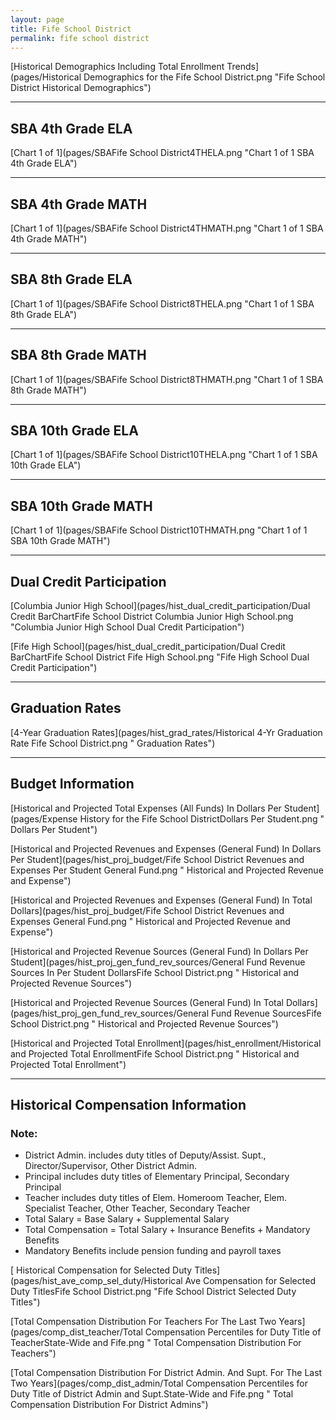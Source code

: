 ```yaml
---
layout: page
title: Fife School District
permalink: fife school district
---
```



[Historical Demographics Including Total Enrollment Trends](pages/Historical Demographics for the Fife School District.png "Fife School District Historical Demographics")

___

## SBA 4th Grade ELA

[Chart 1 of 1](pages/SBAFife School District4THELA.png "Chart 1 of 1 SBA 4th Grade ELA")


___

## SBA 4th Grade MATH

[Chart 1 of 1](pages/SBAFife School District4THMATH.png "Chart 1 of 1 SBA 4th Grade MATH")


___

## SBA 8th Grade ELA

[Chart 1 of 1](pages/SBAFife School District8THELA.png "Chart 1 of 1 SBA 8th Grade ELA")


___

## SBA 8th Grade MATH

[Chart 1 of 1](pages/SBAFife School District8THMATH.png "Chart 1 of 1 SBA 8th Grade MATH")


___

## SBA 10th Grade ELA

[Chart 1 of 1](pages/SBAFife School District10THELA.png "Chart 1 of 1 SBA 10th Grade ELA")


___

## SBA 10th Grade MATH

[Chart 1 of 1](pages/SBAFife School District10THMATH.png "Chart 1 of 1 SBA 10th Grade MATH")


___

## Dual Credit Participation

[Columbia Junior High School](pages/hist_dual_credit_participation/Dual Credit BarChartFife School District Columbia Junior High School.png "Columbia Junior High School Dual Credit Participation")

[Fife High School](pages/hist_dual_credit_participation/Dual Credit BarChartFife School District Fife High School.png "Fife High School Dual Credit Participation")


___

## Graduation Rates

[4-Year Graduation Rates](pages/hist_grad_rates/Historical 4-Yr Graduation Rate Fife School District.png " Graduation Rates")


___

## Budget Information

[Historical and Projected Total Expenses (All Funds) In Dollars Per Student](pages/Expense History for the Fife School DistrictDollars Per Student.png " Dollars Per Student")

[Historical and Projected Revenues and Expenses (General Fund) In Dollars Per Student](pages/hist_proj_budget/Fife School District Revenues and Expenses Per Student General Fund.png " Historical and Projected Revenue and Expense")

[Historical and Projected Revenues and Expenses (General Fund) In Total Dollars](pages/hist_proj_budget/Fife School District Revenues and Expenses General Fund.png " Historical and Projected Revenue and Expense")

[Historical and Projected Revenue Sources (General Fund) In Dollars Per Student](pages/hist_proj_gen_fund_rev_sources/General Fund Revenue Sources In Per Student DollarsFife School District.png " Historical and Projected Revenue Sources")

[Historical and Projected Revenue Sources (General Fund) In Total Dollars](pages/hist_proj_gen_fund_rev_sources/General Fund Revenue SourcesFife School District.png " Historical and Projected Revenue Sources")

[Historical and Projected Total Enrollment](pages/hist_enrollment/Historical and Projected Total EnrollmentFife School District.png " Historical and Projected Total Enrollment")


___

## Historical Compensation Information
### Note:
- District Admin. includes duty titles of Deputy/Assist. Supt., Director/Supervisor, Other District Admin.
- Principal includes duty titles of Elementary Principal, Secondary Principal
- Teacher includes duty titles of Elem. Homeroom Teacher, Elem. Specialist Teacher, Other Teacher, Secondary Teacher
- Total Salary = Base Salary + Supplemental Salary
- Total Compensation = Total Salary + Insurance Benefits + Mandatory Benefits
- Mandatory Benefits include pension funding and payroll taxes

[ Historical Compensation for Selected Duty Titles](pages/hist_ave_comp_sel_duty/Historical Ave Compensation for Selected Duty TitlesFife School District.png "Fife School District Selected Duty Titles")

[Total Compensation Distribution For Teachers For The Last Two Years](pages/comp_dist_teacher/Total Compensation Percentiles for Duty Title of TeacherState-Wide and Fife.png " Total Compensation Distribution For Teachers")

[Total Compensation Distribution For District Admin. And Supt. For The Last Two Years](pages/comp_dist_admin/Total Compensation Percentiles for Duty Title of District Admin and Supt.State-Wide and Fife.png " Total Compensation Distribution For District Admins")

